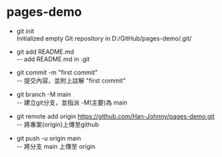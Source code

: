 # pages-demo

- git init <br />
Initialized empty Git repository in D:/GitHub/pages-demo/.git/

- git add README.md		
-- add README.md in .git

- git commit -m "first commit"	
-- 提交內容，並附上註解 "first commit"

- git branch -M main		
-- 建立git分支，並指派 -M(主要)為 main

- git remote add origin https://github.com/Han-Johnny/pages-demo.git	
-- 將專案(origin)上傳至github

- git push -u origin main		
-- 將分支 main 上傳至 origin
